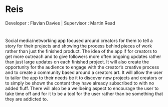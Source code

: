 # Reis
Developer : Flavian Davies | Supervisor : Martin Read
#
Social media/networking app focused around creators for them to tell a story for their projects and showing the process behind pieces of work rather than just the finished product. The idea of the app if for creators to get more outreach and to give followers more often ongoing updates rather than just large updates on each finished project. It will also create the opportunity for the audience to engage with the creator’s creative process and to create a community based around a creators art. It will allow the user to tailor the app to their needs be it to discover new projects and creators or to simply be shown the content they have already subscribed to with no added fluff. There will also be a wellbeing aspect to encourage the user to take time off and for it to be a tool for the user rather than be something that they are addicted to.
